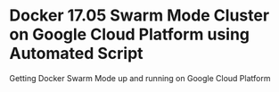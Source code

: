 # Docker 17.05 Swarm Mode Cluster on Google Cloud Platform using Automated Script

Getting Docker Swarm Mode up and running on Google Cloud Platform
